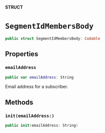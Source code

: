 **STRUCT**

# `SegmentIdMembersBody`

```swift
public struct SegmentIdMembersBody: Codable
```

## Properties
### `emailAddress`

```swift
public var emailAddress: String
```

Email address for a subscriber.

## Methods
### `init(emailAddress:)`

```swift
public init(emailAddress: String)
```
